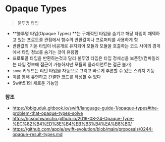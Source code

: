 # Opaque Types

> 불투명 타입

- **불투명 타입(Opaque Types) **는 구체적인 타입을 숨기고 해당 타입이 채택하고 있는 프로토콜 관점에서 함수의 반환값이나 프로퍼티를 사용하게 함
- 반환값의 기본 타입이 비공개로 유지되어 모듈과 모듈을 호출하는 코드 사이의 경계에서 타입 정보를 숨기는 것이 유용함
- 프로토콜 타입을 반환하는것과 달리 불투명 타입은 타입 정체성을 보존함(컴파일러는 타입 정보에 접근이 가능하지만 모듈의 클라이언트는 접근 불가) 
- `some` 키워드는 리턴 타입을 자동으로 그리고 빠르게 추론할 수 있는 스위치 기능
- 이를 통해 유연하고 간결한 코드를 작성할 수 있다
- Swift5.1의 새로운 기능임



### 참조

- https://bbiguduk.gitbook.io/swift/language-guide-1/opaque-types#the-problem-that-opaque-types-solve
- https://jcsoohwancho.github.io/2019-08-24-Opaque-Type-%EC%82%B4%ED%8E%B4%EB%B3%B4%EA%B8%B0/
- https://github.com/apple/swift-evolution/blob/main/proposals/0244-opaque-result-types.md

